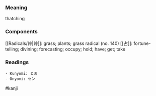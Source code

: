 ### Meaning

thatching

### Components

[[Radicals/艸|艸]]: grass; plants; grass radical (no. 140) [[占]]: fortune-telling; divining; forecasting; occupy; hold; have; get; take

### Readings

```
- Kunyomi: とま
- Onyomi: セン
```

#kanji